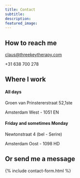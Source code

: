 ```yaml
---
title: Contact
subtitle: 
description:
featured_image: 
---
```


## How to reach me

claus@threekeytherapy.com

+31 638 700 278

## Where I work

#### All days

Groen van Prinstererstraat 52,1ste

Amsterdam West - 1051 EN

#### Friday and sometimes Monday

Newtonstraat 4 (bel - Serire)

Amsterdam Oost - 1098 HD

## Or send me a message

{% include contact-form.html %}


